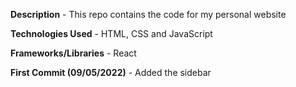 **Description** - This repo contains the code for my personal website

**Technologies Used** - HTML, CSS and JavaScript

**Frameworks/Libraries** - React

**First Commit (09/05/2022)** - Added the sidebar
